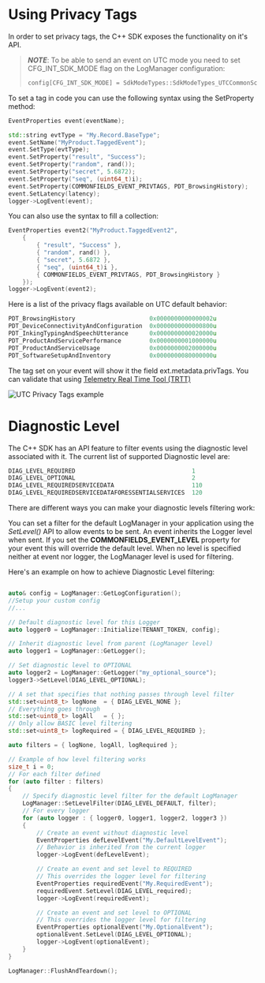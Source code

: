 
# Using Privacy Tags

In order to set privacy tags, the C++ SDK exposes the functionality on it's API.

> ***NOTE***: To be able to send an event on UTC mode you need to set CFG_INT_SDK_MODE flag on the LogManager configuration:
>
>```cpp
>config[CFG_INT_SDK_MODE] = SdkModeTypes::SdkModeTypes_UTCCommonSchema;
>```

To set a tag in code you can use the following syntax using the SetProperty method:

```cpp
EventProperties event(eventName);

std::string evtType = "My.Record.BaseType"; 
event.SetName("MyProduct.TaggedEvent");
event.SetType(evtType);
event.SetProperty("result", "Success");
event.SetProperty("random", rand());
event.SetProperty("secret", 5.6872);
event.SetProperty("seq", (uint64_t)i); 
event.SetProperty(COMMONFIELDS_EVENT_PRIVTAGS, PDT_BrowsingHistory);
event.SetLatency(latency); 
logger->LogEvent(event);
```

You can also use the syntax to fill a collection:

```cpp
EventProperties event2("MyProduct.TaggedEvent2",
    {
        { "result", "Success" },
        { "random", rand() },
        { "secret", 5.6872 },
        { "seq", (uint64_t)i },
        { COMMONFIELDS_EVENT_PRIVTAGS, PDT_BrowsingHistory }
    });
logger->LogEvent(event2);
```

Here is a list of the privacy flags available on UTC default behavior:

```cpp
PDT_BrowsingHistory                     0x0000000000000002u
PDT_DeviceConnectivityAndConfiguration  0x0000000000000800u
PDT_InkingTypingAndSpeechUtterance      0x0000000000020000u
PDT_ProductAndServicePerformance        0x0000000001000000u
PDT_ProductAndServiceUsage              0x0000000002000000u
PDT_SoftwareSetupAndInventory           0x0000000080000000u
```

The tag set on your event will show it the field ext.metadata.privTags. You can validate that using [Telemetry Real Time Tool (TRTT)](https://osgwiki.com/wiki/Telemetry_Real-Time_Tool_(TRTT))

![UTC Privacy Tags example](/docs/images/14154-utc.png)


# Diagnostic Level

The C++ SDK has an API feature to filter events using the diagnostic level associated with it. The current list of supported Diagnostic level are:
```cpp
DIAG_LEVEL_REQUIRED                                 1
DIAG_LEVEL_OPTIONAL                                 2
DIAG_LEVEL_REQUIREDSERVICEDATA                      110
DIAG_LEVEL_REQUIREDSERVICEDATAFORESSENTIALSERVICES  120
```


There are different ways you can make your diagnostic levels filtering work:


You can set a filter for the default LogManager in your application using the _SetLevel()_ API to allow events to be sent.
An event inherits the Logger level when sent. If you set the **COMMONFIELDS_EVENT_LEVEL** property for your event this will override the default level.
When no level is specified neither at event nor logger, the LogManager level is used for filtering.

Here's an example on how to achieve Diagnostic Level filtering:

```cpp

auto& config = LogManager::GetLogConfiguration();
//Setup your custom config
//...

// Default diagnostic level for this Logger
auto logger0 = LogManager::Initialize(TENANT_TOKEN, config);

// Inherit diagnostic level from parent (LogManager level)
auto logger1 = LogManager::GetLogger();

// Set diagnostic level to OPTIONAL
auto logger2 = LogManager::GetLogger("my_optional_source");
logger3->SetLevel(DIAG_LEVEL_OPTIONAL);

// A set that specifies that nothing passes through level filter
std::set<uint8_t> logNone  = { DIAG_LEVEL_NONE };
// Everything goes through
std::set<uint8_t> logAll   = { };
// Only allow BASIC level filtering
std::set<uint8_t> logRequired = { DIAG_LEVEL_REQUIRED };

auto filters = { logNone, logAll, logRequired };

// Example of how level filtering works
size_t i = 0;
// For each filter defined
for (auto filter : filters)
{
	// Specify diagnostic level filter for the default LogManager
	LogManager::SetLevelFilter(DIAG_LEVEL_DEFAULT, filter);
	// For every logger
	for (auto logger : { logger0, logger1, logger2, logger3 })
	{
		// Create an event without diagnostic level 
		EventProperties defLevelEvent("My.DefaultLevelEvent");
		// Behavior is inherited from the current logger
		logger->LogEvent(defLevelEvent);

		// Create an event and set level to REQUIRED 
		// This overrides the logger level for filtering
		EventProperties requiredEvent("My.RequiredEvent");
		requiredEvent.SetLevel(DIAG_LEVEL_required);
		logger->LogEvent(requiredEvent);

		// Create an event and set level to OPTIONAL 
		// This overrides the logger level for filtering
		EventProperties optionalEvent("My.OptionalEvent");
		optionalEvent.SetLevel(DIAG_LEVEL_OPTIONAL);
		logger->LogEvent(optionalEvent);
	}
}

LogManager::FlushAndTeardown();

```